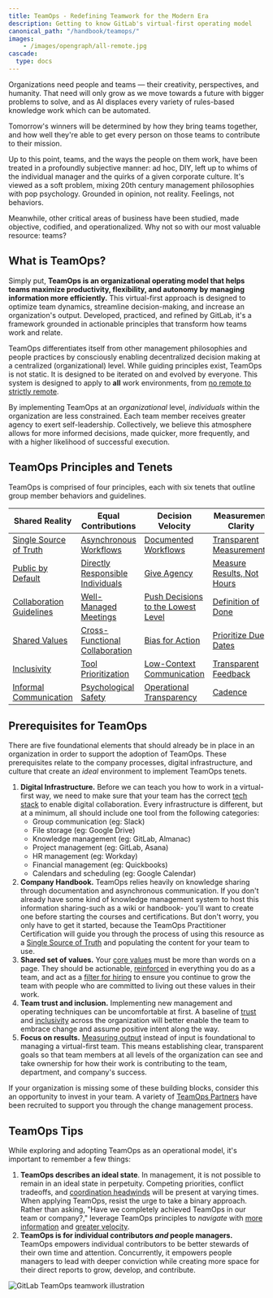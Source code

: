```yaml
---
title: TeamOps - Redefining Teamwork for the Modern Era
description: Getting to know GitLab's virtual-first operating model
canonical_path: "/handbook/teamops/"
images:
    - /images/opengraph/all-remote.jpg
cascade:
  type: docs
---
```


Organizations need people and teams — their creativity, perspectives, and humanity. That need will only grow as we move towards a future with bigger problems to solve, and as AI displaces every variety of rules-based knowledge work which can be automated.

Tomorrow's winners will be determined by how they bring teams together, and how well they're able to get every person on those teams to contribute to their mission.

Up to this point, teams, and the ways the people on them work, have been treated in a profoundly subjective manner: ad hoc, DIY, left up to whims of the individual manager and the quirks of a given corporate culture. It's viewed as a soft problem, mixing 20th century management philosophies with pop psychology. Grounded in opinion, not reality. Feelings, not behaviors.

Meanwhile, other critical areas of business have been studied, made objective, codified, and operationalized. Why not so with our most valuable resource: teams?

## What is TeamOps?

Simply put, **TeamOps is an organizational operating model that helps teams maximize productivity, flexibility, and autonomy by managing information more efficiently.** This virtual-first approach is designed to optimize team dynamics, streamline decision-making, and increase an organization's output. Developed, practiced, and refined by GitLab, it's a framework grounded in actionable principles that transform how teams work and relate.

TeamOps differentiates itself from other management philosophies and people practices by consciously enabling decentralized decision making at a centralized (organizational) level. While guiding principles exist, TeamOps is not static. It is designed to be iterated on and evolved by everyone. This system is designed to apply to **all** work environments, from [no remote to strictly remote](/handbook/company/culture/all-remote/stages/).

By implementing TeamOps at an *organizational* level, *individuals* within the organization are less constrained. Each team member receives greater agency to exert self-leadership. Collectively, we believe this atmosphere allows for more informed decisions, made quicker, more frequently, and with a higher likelihood of successful execution.

## TeamOps Principles and Tenets

TeamOps is comprised of four principles, each with six tenets that outline group member behaviors and guidelines.

| Shared Reality | Equal Contributions | Decision Velocity | Measurement Clarity |
| ----- | ----- | ----- | ----- |
| [Single Source of Truth](/teamops/shared-reality/#single-source-of-truth-ssot) | [Asynchronous Workflows](/teamops/equal-contributions/#asynchronous-workflows) | [Documented Workflows](/teamops/decision-velocity/#documented-workflows) | [Transparent Measurements](/teamops/measurement-clarity/#transparent-measurements) |
| [Public by Default](/teamops/shared-reality/#public-by-default) | [Directly Responsible Individuals](/teamops/equal-contributions/#directly-responsible-individual-dri) | [Give Agency](/teamops/decision-velocity/#give-agency) | [Measure Results, Not Hours](/teamops/measurement-clarity/#measure-results-not-hours) |
| [Collaboration Guidelines](/teamops/shared-reality/#collaboration-guidelines) | [Well-Managed Meetings](/teamops/equal-contributions/#well-managed-meetings) | [Push Decisions to the Lowest Level](/teamops/decision-velocity/#push-decisions-to-the-lowest-possible-level) | [Definition of Done](/teamops/measurement-clarity/#definition-of-done) |
| [Shared Values](/teamops/shared-reality/#shared-values) | [Cross-Functional Collaboration](/teamops/equal-contributions/#cross-functional-collaboration) | [Bias for Action](/teamops/decision-velocity/#bias-for-action) | [Prioritize Due Dates](/teamops/measurement-clarity/#prioritize-due-dates-over-scope) |
| [Inclusivity](/teamops/shared-reality/#inclusivity) | [Tool Prioritization](/teamops/equal-contributions/#tool-prioritization) | [Low-Context Communication](/teamops/decision-velocity/#low-context-communication) | [Transparent Feedback](/teamops/measurement-clarity/#transparent-feedback) |
| [Informal Communication](/teamops/shared-reality/#informal-communication) | [Psychological Safety](/teamops/equal-contributions/#psychological-safety) | [Operational Transparency](/teamops/decision-velocity/#operational-transparency) | [Cadence](/teamops/measurement-clarity/#cadence) |

## Prerequisites for TeamOps

There are five foundational elements that should already be in place in an organization in order to support the adoption of TeamOps. These prerequisites relate to the company processes, digital infrastructure, and culture that create an *ideal* environment to implement TeamOps tenets.

1. **Digital Infrastructure.** Before we can teach you how to work in a virtual-first way, we need to make sure that your team has the correct [tech stack](/handbook/business-technology/tech-stack-applications/) to enable digital collaboration. Every infrastructure is different, but at a minimum, all should include one tool from the following categories:
   - Group communication (eg: Slack)
   - File storage (eg: Google Drive)
   - Knowledge management (eg: GitLab, Almanac)
   - Project management (eg: GitLab, Asana)
   - HR management (eg: Workday)
   - Financial management (eg: Quickbooks)
   - Calendars and scheduling (eg: Google Calendar)
1. **Company Handbook.** TeamOps relies heavily on knowledge sharing through documentation and asynchronous communication. If you don't already have some kind of knowledge management system to host this information sharing-such as a wiki or handbook- you'll want to create one before starting the courses and certifications. But don't worry, you only have to get it started, because the TeamOps Practitioner Certification will guide you through the process of using this resource as a [Single Source of Truth](/handbook.gitlab.com/teamops/shared-reality/#single-source-of-truth-ssot) and populating the content for your team to use.
1. **Shared set of values.** Your [core values](/handbook/values/) must be more than words on a page. They should be actionable, [reinforced](/handbook/company/culture/all-remote/building-culture/#reinforcing-your-values) in everything you do as a team, and act as a [filter for hiring](/handbook/company/culture/all-remote/building-culture/#how-do-i-assess-culture-fit-remotely) to ensure you continue to grow the team with people who are committed to living out these values in their work.
1. **Team trust and inclusion.** Implementing new management and operating techniques can be uncomfortable at first. A baseline of [trust](/handbook/leadership/building-trust/) and [inclusivity](/handbook/company/culture/inclusion/) across the organization will better enable the team to embrace change and assume positive intent along the way.
1. **Focus on results.** [Measuring output](/handbook/company/culture/all-remote/management/#focusing-on-results) instead of input is foundational to managing a virtual-first team. This means establishing clear, transparent goals so that team members at all levels of the organization can see and take ownership for how their work is contributing to the team, department, and company's success.

If your organization is missing some of these building blocks, consider this an opportunity to invest in your team. A variety of [TeamOps Partners](handbook.gitlab.com/handbook/teamops/partners/) have been recruited to support you through the change management process.

## TeamOps Tips

While exploring and adopting TeamOps as an operational model, it's important to remember a few things:

1. **TeamOps describes an ideal state**. In management, it is not possible to remain in an ideal state in perpetuity. Competing priorities, conflict tradeoffs, and [coordination headwinds](https://komoroske.com/slime-mold/) will be present at varying times. When applying TeamOps, resist the urge to take a binary approach. Rather than asking, "Have we completely achieved TeamOps in our team or company?," leverage TeamOps principles to *navigate* with [more information](/teamops/shared-reality) and [greater velocity](/teamops/equal-contributions).
1. **TeamOps is for individual contributors *and* people managers.** TeamOps empowers individual contributors to be better stewards of their own time and attention. Concurrently, it empowers people managers to lead with deeper conviction while creating more space for their direct reports to grow, develop, and contribute.

![GitLab TeamOps teamwork illustration](/teamops/images/teamops-illustration_teamwork_blue.jpg)
